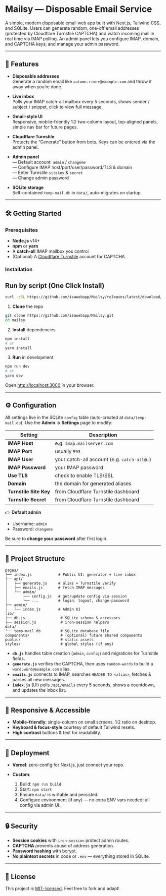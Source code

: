 # Mailsy — Disposable Email Service

A simple, modern disposable email web app built with Next.js, Tailwind CSS, and SQLite.  Users can generate random, one-off email addresses (protected by Cloudflare Turnstile CAPTCHA) and watch incoming mail in real time via IMAP polling.  An admin panel lets you configure IMAP, domain, and CAPTCHA keys, and manage your admin password.

---

## 🚀 Features

- **Disposable addresses**  
  Generate a random email like `autumn.river@example.com` and throw it away when you’re done.

- **Live inbox**  
  Polls your IMAP catch-all mailbox every 5 seconds, shows sender / subject / snippet, click to view full message.

- **Gmail-style UI**  
  Responsive, mobile-friendly 1:2 two-column layout, top-aligned panels, simple nav bar for future pages.

- **Cloudflare Turnstile**  
  Protects the “Generate” button from bots.  Keys can be entered via the admin panel.

- **Admin panel**  
  — Default account: `admin` / `changeme`  
  — Configure IMAP host/port/user/password/TLS & domain  
  — Enter Turnstile `sitekey` & `secret`  
  — Change admin password

- **SQLite storage**  
  Self-contained `temp-mail.db` in `data/`, auto-migrates on startup.

---

## 🛠️ Getting Started

### Prerequisites

- **Node.js** v14+  
- **npm** or **yarn**  
- A **catch-all** IMAP mailbox you control  
- (Optional) A [Cloudflare Turnstile](https://www.cloudflare.com/products/turnstile/) account for CAPTCHA

### Installation

## Run by script (One Click Install)

```bash
curl -sSL https://github.com/isawebapp/Mailsy/releases/latest/download/mailsy.sh -o mailsy.sh && chmod +x mailsy.sh && bash mailsy.sh
```

1. **Clone** the repo  
```bash
git clone https://github.com/isawebapp/Mailsy.git
cd mailsy
```

2. **Install** dependencies

```bash
npm install
# or
yarn install
```

3. **Run** in development

```bash
npm run dev
# or
yarn dev
```

   Open [http://localhost:3000](http://localhost:3000) in your browser.

---

## ⚙️ Configuration

All settings live in the SQLite `config` table (auto-created at `data/temp-mail.db`).  Use the **Admin → Settings** page to modify:

| Setting                | Description                                 |
| ---------------------- | ------------------------------------------- |
| **IMAP Host**          | e.g. `imap.mailserver.com`                  |
| **IMAP Port**          | usually `993`                               |
| **IMAP User**          | your catch-all account (e.g. `catch-all@…`) |
| **IMAP Password**      | your IMAP password                          |
| **Use TLS**            | check to enable TLS/SSL                     |
| **Domain**             | the domain for generated aliases            |
| **Turnstile Site Key** | from Cloudflare Turnstile dashboard         |
| **Turnstile Secret**   | from Cloudflare Turnstile dashboard         |

👉 **Default admin**

* Username: `admin`
* Password: `changeme`

Be sure to **change your password** after first login.

---

## 🎨 Project Structure

```
pages/
├── index.js            # Public UI: generator + live inbox
├── api/
│   ├── generate.js     # alias + Turnstile verify
│   ├── emails.js       # fetch IMAP messages
│   └── admin/
│       ├── config.js   # get/update config via session
│       └── ...         # login, logout, change-password
├── admin/
│   └── index.js        # Admin UI
lib/
├── db.js                # SQLite schema & accessors
├── session.js           # iron-session helpers
data/
└── temp-mail.db         # SQLite database file
components/              # (optional) future shared components
public/                  # static assets
styles/                  # global styles (if any)
```

* **`db.js`** handles table creation (`admin`, `config`) and migrations for Turnstile fields.
* **`generate.js`** verifies the CAPTCHA, then uses `random-words` to build a `word.word@example.com` alias.
* **`emails.js`** connects to IMAP, searches `HEADER TO <alias>`, fetches & parses all new messages.
* **`index.js`** (UI) polls `/api/emails` every 5 seconds, shows a countdown, and updates the inbox list.

---

## 📱 Responsive & Accessible

* **Mobile-friendly**: single-column on small screens, 1:2 ratio on desktop.
* **Keyboard & focus-style** courtesy of default Tailwind resets.
* **High contrast** buttons & text for readability.

---

## 🚧 Deployment

* **Vercel**: zero-config for Next.js, just connect your repo.
* **Custom**:

  1. Build: `npm run build`
  2. Start: `npm start`
  3. Ensure `data/` is writable and persisted.
  4. Configure environment (if any) — no extra ENV vars needed; all config via admin UI.

---

## 🔒 Security

* **Session cookies** with `iron-session` protect admin routes.
* **CAPTCHA** prevents abuse of address generation.
* **Password hashing** with bcrypt.
* **No plaintext secrets** in code or `.env` — everything stored in SQLite.

---

## 📄 License

This project is [MIT-licensed](./LICENSE). Feel free to fork and adapt!
